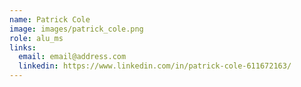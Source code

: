 ```yaml
---
name: Patrick Cole
image: images/patrick_cole.png
role: alu_ms
links:
  email: email@address.com
  linkedin: https://www.linkedin.com/in/patrick-cole-611672163/
---
```

